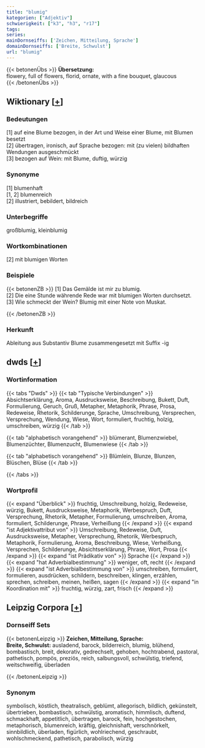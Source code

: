 ```yaml
---
title: "blumig"
kategorien: ["Adjektiv"]
schwierigkeit: ["k3", "h3", "r17"]
tags:
series:
mainDornseiffs: ['Zeichen, Mitteilung, Sprache']
domainDornseiffs: ['Breite, Schwulst']
url: "blumig"
---
```


{{< betonenÜbs >}}
**Übersetzung:**  
flowery, full of flowers, florid, ornate, with a fine bouquet, glaucous  
{{< /betonenÜbs >}}

## Wiktionary [[+](https://de.wiktionary.org/wiki/blumig)]

### Bedeutungen
[1] auf eine Blume bezogen, in der Art und Weise einer Blume, mit Blumen besetzt  
[2] übertragen, ironisch, auf Sprache bezogen: mit (zu vielen) bildhaften Wendungen ausgeschmückt  
[3] bezogen auf Wein: mit Blume, duftig, würzig  

### Synonyme
[1] blumenhaft  
[1, 2] blumenreich  
[2] illustriert, bebildert, bildreich  

### Unterbegriffe
großblumig, kleinblumig  

### Wortkombinationen
[2] mit blumigen Worten  

### Beispiele
{{< betonenZB >}}
[1] Das Gemälde ist mir zu blumig.  
[2] Die eine Stunde währende Rede war mit blumigen Worten durchsetzt.  
[3] Wie schmeckt der Wein? Blumig mit einer Note von Muskat.  

{{< /betonenZB >}}
### Herkunft
Ableitung aus Substantiv Blume zusammengesetzt mit Suffix -ig  



## dwds [[+](https://www.dwds.de/wb/blumig)]

### Wortinformation
{{< tabs "Dwds" >}}
{{< tab "Typische Verbindungen" >}}
Absichtserklärung, Aroma, Ausdrucksweise, Beschreibung, Bukett, Duft, Formulierung, Geruch, Gruß, Metapher, Metaphorik, Phrase, Prosa, Redeweise, Rhetorik, Schilderunge, Sprache, Umschreibung, Versprechen, Versprechung, Wendung, Wiese, Wort, formuliert, fruchtig, holzig, umschreiben, würzig
{{< /tab >}}

{{< tab "alphabetisch vorangehend" >}}
blümerant, Blumenzwiebel, Blumenzüchter, Blumenzucht, Blumenwiese
{{< /tab >}}

{{< tab "alphabetisch vorangehend" >}}
Blümlein, Blunze, Blunzen, Blüschen, Blüse
{{< /tab >}}

{{< /tabs >}}

### Wortprofil
{{< expand "Überblick" >}} fruchtig, Umschreibung, holzig, Redeweise, würzig, Bukett, Ausdrucksweise, Metaphorik, Werbespruch, Duft, Versprechung, Rhetorik, Metapher, Formulierung, umschreiben, Aroma, formuliert, Schilderunge, Phrase, Verheißung {{< /expand >}}
{{< expand "ist Adjektivattribut von" >}} Umschreibung, Redeweise, Duft, Ausdrucksweise, Metapher, Versprechung, Rhetorik, Werbespruch, Metaphorik, Formulierung, Aroma, Beschreibung, Wiese, Verheißung, Versprechen, Schilderunge, Absichtserklärung, Phrase, Wort, Prosa {{< /expand >}}
{{< expand "ist Prädikativ von" >}} Sprache {{< /expand >}}
{{< expand "hat Adverbialbestimmung" >}} weniger, oft, recht {{< /expand >}}
{{< expand "ist Adverbialbestimmung von" >}} umschreiben, formuliert, formulieren, ausdrücken, schildern, beschreiben, klingen, erzählen, sprechen, schreiben, meinen, heißen, sagen {{< /expand >}}
{{< expand "in Koordination mit" >}} fruchtig, würzig, zart, frisch {{< /expand >}}

## Leipzig Corpora [[+](https://corpora.uni-leipzig.de/en/res?word=blumig&corpusId=deu_newscrawl-public_2018)]

### Dornseiff Sets
{{< betonenLeipzig >}}
**Zeichen, Mitteilung, Sprache:**  
**Breite, Schwulst:** ausladend, barock, bilderreich, blumig, blühend, bombastisch, breit, dekorativ, gedrechselt, gehoben, hochtrabend, pastoral, pathetisch, pompös, preziös, reich, salbungsvoll, schwülstig, triefend, weitschweifig, überladen  

{{< /betonenLeipzig >}}

### Synonym
symbolisch, köstlich, theatralisch, geblümt, allegorisch, bildlich, gekünstelt, übertrieben, bombastisch, schwülstig, aromatisch, himmlisch, duftend, schmackhaft, appetitlich, übertragen, barock, fein, hochgestochen, metaphorisch, blumenreich, kräftig, gleichnishaft, verschnörkelt, sinnbildlich, überladen, figürlich, wohlriechend, geschraubt, wohlschmeckend, pathetisch, parabolisch, würzig

